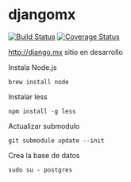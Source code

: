 djangomx
========

[![Build Status](https://travis-ci.org/dubnio/djangomx.svg?branch=master)](https://travis-ci.org/dubnio/djangomx)
[![Coverage Status](https://coveralls.io/repos/dubnio/djangomx/badge.svg?branch=master)](https://coveralls.io/r/dubnio/djangomx?branch=master)

http://django.mx sitio en desarrollo

Instala Node.js
```
brew install node
```

Instalar less
```
npm install -g less
```

Actualizar submodulo
```
git submodule update --init
```

Crea la base de datos
```
sudo su - postgres

```